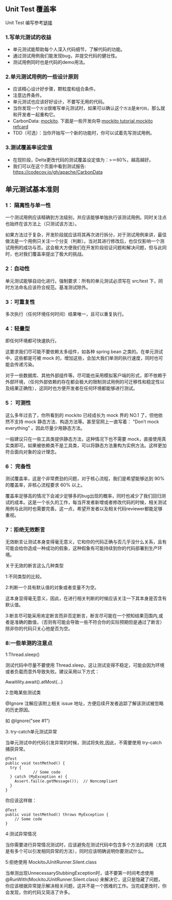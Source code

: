 ## Unit Test 覆盖率
Unit Test 编写参考[链接](https://github.com/apache/incubator-CarbonData/blob/dev/CarbonData-common/src/test/java/org/apache/CarbonData/common/utils/CollectionUtilsTest.java)
### 1.写单元测试的收益
* 单元测试能帮助每个人深入代码细节，了解代码的功能。
* 通过测试用例我们能发现bug，并提交代码的健壮性。
* 测试用例同时也是代码的demo用法。
### 2.单元测试用例的一些设计原则
* 应该精心设计好步骤，颗粒度和组合条件。
* 注意边界条件。
* 单元测试也应该好好设计，不要写无用的代码。
* 当你发现一个`方法`很难写单元测试时，如果可以确认这个`方法`是`臭代码`，那么就和开发者一起重构它。
* CarbonData: [mockito](http://site.mockito.org/). 下面是一些开发向导:[mockito tutorial](http://www.baeldung.com/bdd-mockito),[mockito refcard](https://dzone.com/refcardz/mockito)
* TDD（可选）：当你开始写一个新的功能时，你可以试着先写测试用例。
### 3.测试覆盖率设定值
* 在现阶段，Delta更改代码的测试覆盖设定值为：>＝60%，越高越好。
* 我们可以在这个页面中看到测试报告: https://codecov.io/gh/apache/CarbonData

## 单元测试基本准则
### 1： 隔离性与单一性

一个测试用例应该精确到方法级别，并应该能够单独执行该测试用例。同时关注点也始终在该方法上（只测试该方法）。

如果方法过于复杂，开发阶段就应该将其再次进行拆分，对于测试用例来讲，最佳做法是一个用例只关注一个分支（判断）。当对其进行修改后，也仅仅影响一个测试用例的成功与否。这会极大方便我们在开发阶段验证问题和解决问题，但与此同时，也对我们覆盖率提出了极大的挑战。

### 2：自动性

单元测试能够自动化进行。强制要求：所有的单元测试必须写在 src/test 下，同时方法命名应该符合规范。基准测试除外。

### 3：可重复性

多次执行（任何环境任何时间）结果唯一，且可以重复执行。

### 4：轻量型

即任何环境都可快速执行。

这要求我们尽可能不要依赖太多组件，如各种 spring bean 之类的。在单元测试中，这些都是可被 mock 的，增加这些，会加大我们单测的执行速度，同时也可能会传递污染。

对于一些数据库、其他外部组件等。尽可能也采用模拟客户端的形式，即不依赖于外部环境，（任何外部依赖的存在都会极大的限制测试用例的可迁移性和稳定性以及结果正确性），这同时也方便开发者在任何环境都能够进行测试。

### 5： 可测性

这么多年过去了，你所看到的 mockito 已经成长为 mock 界的 NO.1 了，但他依然不支持 mock 静态方法、构造方法等。甚至官网上一直写着： "Don’t mock everything" 。因此尽量少用静态方法。

一般建议只在一些工具类提供静态方法，这种情况下也不需要 mock，直接使用真实类即可。如果被依赖类不是工具类，可以将静态方法重构为实例方法。这样更加符合面向对象的设计理念。

### 6： 完备性

测试覆盖率，这是个非常费劲的问题，对于核心流程，我们是希望能够达到 90% 的覆盖率，非核心流程要求 60% 以上。

覆盖率足够高的情况下会减少足够多的bug出现的概率，同时也减少了我们回归测试的成本。这是一个长久的工作，每当开发者新增或者修改代码的时候，相关测试用例与此同时也需要完善。这一点，希望开发者以及相关代码reviewer都能足够重视。

### 7：拒绝无效断言

无效断言让测试本身变得毫无意义，它和你的代码正确与否几乎没什么关系，且有可能会给你造成一种成功的假象，这种假象有可能持续到你的代码部署到生产环境。

关于无效的断言这么几种类型

1:不同类型的比较。

2:判断一个具有默认值的对象或者变量不为空。

这本身显得毫无意义，因此，在进行相关判断的时候应该关注一下其本身是否含有默认值。

3:断言尽可能采用肯定断言而非否定断言，断言尽可能在一个预知结果范围内,或者是准确的数值，（否则有可能会导致一些不符合你的实际预期但是通过了断言）除非你的代码只关心他是否为空。

### 8:一些单测的注意点
1:Thread.sleep()

测试代码中尽量不要使用 Thread.sleep，这让测试变得不稳定，可能会因为环境或者负载而意外导致失败。建议采用以下方式：

Awaitility.await().atMost(…)

2:忽略某些测试类

@Ignore 注解应该附上相关 issue 地址，方便后续开发者追踪了解该测试被忽略的历史原因。

如 @Ignore("see #1")

3: try-catch单元测试异常

当单元测试中的代码引发异常的时候，测试将失败,因此，不需要使用 try-catch 捕获异常。

```
@Test
public void testMethod() {
  try {
            // Some code
  } catch (MyException e) {
    Assert.fail(e.getMessage());  // Noncompliant
  }
}
```
你应该这样做：
```
@Test
public void testMethod() throws MyException {
    // Some code
}
```
4:测试异常情况

当你需要进行异常情况测试时，应该避免在测试代码中包含多个方法的调用（尤其是有多个可以引发相同异常的方法），同时应该明确说明你要测试什么。

5:拒绝使用 MockitoJUnitRunner.Silent.class

当单测出现UnnecessaryStubbingException时，请不要第一时间考虑使用 @RunWith(MockitoJUnitRunner.Silent.class) 来解决它，这只是隐藏了问题，
你应该根据异常提示解决相关问题，这并不是一个困难的工作。当完成更改时，你会发现，你的代码又简洁了许多。
